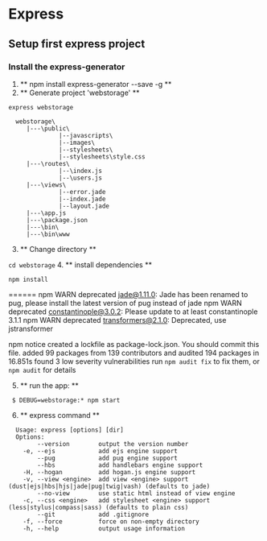 # Express
## Setup first express project
### Install the express-generator
1. ** npm install express-generator --save -g **
2. ** Generate project 'webstorage' **

 `express webstorage`
 
``` 
  webstorage\
     |---\public\
              |--javascripts\
              |--images\
              |--stylesheets\
              |--stylesheets\style.css
     |---\routes\
              |--\index.js
              |--\users.js
     |---\views\
              |--error.jade
              |--index.jade
              |--layout.jade
     |---\app.js
     |---\package.json
     |---\bin\
     |---\bin\www
```

3. ** Change directory **

 `cd webstorage`
4. ** install dependencies **

 `npm install`
 
 ======
 npm WARN deprecated jade@1.11.0: Jade has been renamed to pug, please install the latest version of pug instead of jade
npm WARN deprecated constantinople@3.0.2: Please update to at least constantinople 3.1.1
npm WARN deprecated transformers@2.1.0: Deprecated, use jstransformer

npm notice created a lockfile as package-lock.json. You should commit this file.
added 99 packages from 139 contributors and audited 194 packages in 16.851s
found 3 low severity vulnerabilities
  run `npm audit fix` to fix them, or `npm audit` for details
 
 
5. ** run the app: **

`  $ DEBUG=webstorage:* npm start `

6. ** express command **

```
  Usage: express [options] [dir]
  Options:
        --version        output the version number
    -e, --ejs            add ejs engine support
        --pug            add pug engine support
        --hbs            add handlebars engine support
    -H, --hogan          add hogan.js engine support
    -v, --view <engine>  add view <engine> support (dust|ejs|hbs|hjs|jade|pug|twig|vash) (defaults to jade)
        --no-view        use static html instead of view engine
    -c, --css <engine>   add stylesheet <engine> support (less|stylus|compass|sass) (defaults to plain css)
        --git            add .gitignore
    -f, --force          force on non-empty directory
    -h, --help           output usage information

```

